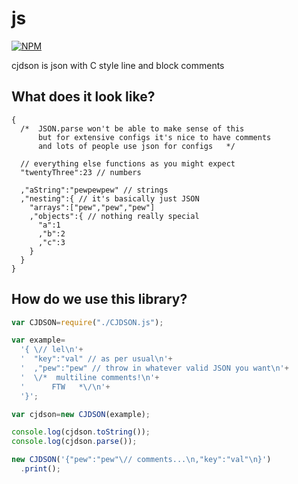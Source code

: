 js
==

[![NPM](https://nodei.co/npm/cjdson.png)](https://nodei.co/npm/cjdson/)

cjdson is json with C style line and block comments

## What does it look like?

```cjdson
{
  /*  JSON.parse won't be able to make sense of this
      but for extensive configs it's nice to have comments
      and lots of people use json for configs   */

  // everything else functions as you might expect
  "twentyThree":23 // numbers

  ,"aString":"pewpewpew" // strings
  ,"nesting":{ // it's basically just JSON
    "arrays":["pew","pew","pew"]
    ,"objects":{ // nothing really special
      "a":1
      ,"b":2
      ,"c":3
    }
  }
}
```

## How do we use this library?


```Javascript
var CJDSON=require("./CJDSON.js");

var example=
  '{ \// lel\n'+
  '  "key":"val" // as per usual\n'+
  '  ,"pew":"pew" // throw in whatever valid JSON you want\n'+
  '  \/*  multiline comments!\n'+
  '      FTW   *\/\n'+
  '}';

var cjdson=new CJDSON(example);

console.log(cjdson.toString());
console.log(cjdson.parse());

new CJDSON('{"pew":"pew"\// comments...\n,"key":"val"\n}')
  .print();
```
